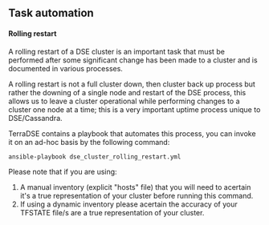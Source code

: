 
## Task automation

#### Rolling restart

A rolling restart of a DSE cluster is an important task that must be performed after some significant change has been made to a cluster and is documented in various processes.

A rolling restart is not a full cluster down, then cluster back up process but rather the downing of a single node and restart of the DSE process, this allows us to leave a cluster operational while performing changes to a cluster one node at a time; this is a very important uptime process unique to DSE/Cassandra.

TerraDSE contains a playbook that automates this process, you can invoke it on an ad-hoc basis by the following command:

```
ansible-playbook dse_cluster_rolling_restart.yml

```

Please note that if you are using: 

1. A manual inventory (explicit "hosts" file) that you will need to acertain it's a true representation of your cluster before running this command.
2. If using a dynamic inventory please acertain the accuracy of your TFSTATE file/s are a true representation of your cluster.






